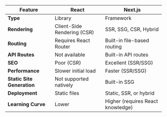


| Feature                  | React                          | Next.js                        |
|--------------------------|--------------------------------|--------------------------------|
| **Type**                 | Library                       | Framework                      |
| **Rendering**            | Client-Side Rendering (CSR)   | SSR, SSG, CSR, Hybrid          |
| **Routing**              | Requires React Router         | Built-in file-based routing    |
| **API Routes**           | Not available                 | Built-in API routes            |
| **SEO**                  | Poor (CSR)                    | Excellent (SSR/SSG)            |
| **Performance**          | Slower initial load           | Faster (SSR/SSG)               |
| **Static Site Generation**| Not supported natively        | Built-in SSG                   |
| **Deployment**           | Static files                  | Static, SSR, or hybrid         |
| **Learning Curve**       | Lower                         | Higher (requires React knowledge) |

